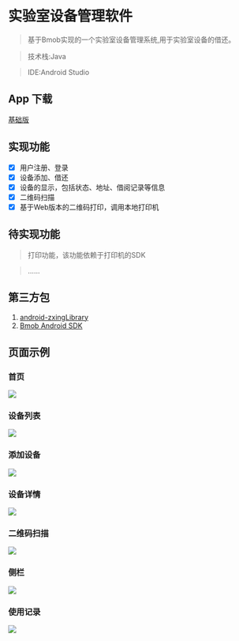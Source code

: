 # 实验室设备管理软件
> 基于Bmob实现的一个实验室设备管理系统,用于实验室设备的借还。

> 技术栈:Java

> IDE:Android Studio
## App 下载
[基础版](https://raw.githubusercontent.com/LDouble/deviceManager/master/app/app-release.apk)
## 实现功能
- [x] 用户注册、登录
- [x] 设备添加、借还
- [x] 设备的显示，包括状态、地址、借阅记录等信息
- [x] 二维码扫描
- [x] 基于Web版本的二维码打印，调用本地打印机

## 待实现功能
> 打印功能，该功能依赖于打印机的SDK

> ......
## 第三方包
1. [android-zxingLibrary](https://github.com/yipianfengye/android-zxingLibrary)
2. [Bmob Android SDK](https://github.com/bmob/bmob-android-sdk)

## 页面示例
### 首页
![](./img/1.jpg)
### 设备列表
![](./img/2.jpg)
### 添加设备
![](./img/3.jpg)
### 设备详情
![](./img/4.jpg)
### 二维码扫描
![](./img/5.jpg)
### 侧栏
![](./img/6.jpg)
### 使用记录
![](./img/7.jpg)




